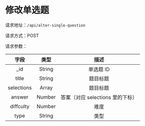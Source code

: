 # 修改单选题

请求地址：`/api/alter-single-question`

请求方式：POST


请求参数：


| 字段 | 类型   | 描述 |
| :---:  | :----: | :----: |
| _id | String | 单选题 ID |
| title | String | 题目标题 |
| selections | Array | 题目标题 |
| answer | Number | 答案（对应 selections 里的下标） |
| diffculty | Number | 难度 |
| type | String | 类型 |